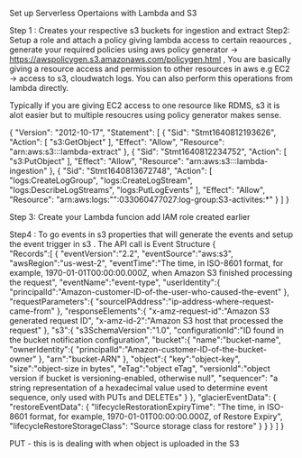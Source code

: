 Set up Serverless Opertaions with Lambda and S3

Step 1 : Creates your respective s3 buckets for ingestion and extract
Step2: Setup a role and attach a policy giving lambda access to certain reaources , generate your required policies using aws policy generator -> https://awspolicygen.s3.amazonaws.com/policygen.html , You are basically giving a resource access and permission to other resources in aws e.g EC2 -> access to s3, cloudwatch logs.
You can also perform this operations from lambda directly.

Typically if you are giving EC2 access to one resource like RDMS, s3 it is alot easier but to multiple resoucres using policy generator makes sense.

{
"Version": "2012-10-17",
"Statement": [
{
"Sid": "Stmt1640812193626",
"Action": [
"s3:GetObject"
],
"Effect": "Allow",
"Resource": "arn:aws:s3:::lambda-extract"
},
{
"Sid": "Stmt1640812234752",
"Action": [
"s3:PutObject"
],
"Effect": "Allow",
"Resource": "arn:aws:s3:::lambda-ingestion"
},
{
"Sid": "Stmt1640813672748",
"Action": [
"logs:CreateLogGroup",
"logs:CreateLogStream",
"logs:DescribeLogStreams",
"logs:PutLogEvents"
],
"Effect": "Allow",
"Resource": "arn:aws:logs:"":033060477027:log-group:S3-activites:\*"
}
]
}

Step 3: Create your Lambda funcion add IAM role created earlier

Step4 : To go events in s3 properties that will generate the events and setup the event trigger in s3 . The API call is
Event Structure
{  
 "Records":[
 {
 "eventVersion":"2.2",
"eventSource":"aws:s3",
"awsRegion":"us-west-2",
"eventTime":"The time, in ISO-8601 format, for example, 1970-01-01T00:00:00.000Z, when Amazon S3 finished processing the request",
"eventName":"event-type",
"userIdentity":{
 "principalId":"Amazon-customer-ID-of-the-user-who-caused-the-event"
},
"requestParameters":{
 "sourceIPAddress":"ip-address-where-request-came-from"
},
"responseElements":{
 "x-amz-request-id":"Amazon S3 generated request ID",
"x-amz-id-2":"Amazon S3 host that processed the request"
},
"s3":{
 "s3SchemaVersion":"1.0",
"configurationId":"ID found in the bucket notification configuration",
"bucket":{
 "name":"bucket-name",
"ownerIdentity":{
 "principalId":"Amazon-customer-ID-of-the-bucket-owner"
},
"arn":"bucket-ARN"
},
"object":{
 "key":"object-key",
"size":"object-size in bytes",
"eTag":"object eTag",
"versionId":"object version if bucket is versioning-enabled, otherwise null",
"sequencer": "a string representation of a hexadecimal value used to determine event sequence, only used with PUTs and DELETEs"
}
},
"glacierEventData": {
"restoreEventData": {
"lifecycleRestorationExpiryTime": "The time, in ISO-8601 format, for example, 1970-01-01T00:00:00.000Z, of Restore Expiry",
"lifecycleRestoreStorageClass": "Source storage class for restore"
}
}
}
]
}

PUT - this is is dealing with when object is uploaded in the S3
